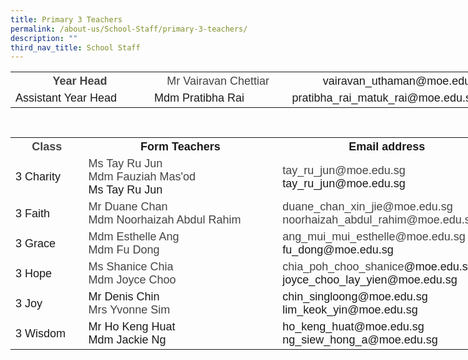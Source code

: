 ```yaml
---
title: Primary 3 Teachers
permalink: /about-us/School-Staff/primary-3-teachers/
description: ""
third_nav_title: School Staff
---
```

<table class="iveo_table ives_tab_simple ive_eobj_center" style="width: 817.531px; height: 89px;">

<tbody>

<tr>

<th style="width: 225px;"><font size="4" face="arial, sans-serif"><font color="#444444">Year Head</font></font></th>

<th style="width: 224px;"><font face="arial, sans-serif" size="4" color="#444444" style="font-weight: normal;">Mr Vairavan Chettiar</font><span style="font-weight: normal;"></span></th>

<th style="width: 368px;"><font size="4" face="arial, sans-serif" style="font-weight: normal;">vairavan_uthaman@moe.edu.sg</font><span style="font-weight: normal;"></span></th>

</tr>

<tr>

<td><font size="4" face="arial, sans-serif">Assistant Year Head&nbsp;</font></td>

<td><font face="arial, sans-serif" size="4">Mdm Pratibha Rai</font></td>

<td><font face="arial, sans-serif" size="4">pratibha_rai_matuk_rai@moe.edu.sg</font></td>

</tr>

</tbody>

</table>

<table class="iveo_table ives_tab_simple ive_eobj_center" style="width: 777.05px; height: 396px;">

<tbody>

<tr>

<th style="width: 107px;"><font size="4" face="arial, sans-serif"><font color="#444444">Class</font></font></th>

<th style="width: 332px;"><font face="arial, sans-serif" size="4">Form Teachers</font></th>

<th style="width: 338px;"><font face="arial, sans-serif" size="4">Email address</font></th>

</tr>

<tr>

<td><font face="arial, sans-serif" size="4">3 Charity</font></td>

<td><font face="arial, sans-serif" color="#444444" size="4"><span lang="EN-SG" class="" style="">Ms Tay Ru Jun  <br> Mdm Fauziah Mas'od
</span></font><font face="arial, sans-serif" size="4"><br>Ms Tay Ru Jun</font><font face="arial, sans-serif" color="#444444" size="4"><span lang="EN-SG" class="" style="">  
</span></font></td>

<td><font face="arial, sans-serif" size="4"><font color="#444444"><span lang="EN-SG" style="line-height: 107%; line-height: 107%;"></span>tay_ru_jun@moe.edu.sg 
</font></font><font size="4" face="arial, sans-serif"><br>tay_ru_jun@moe.edu.sg</font></td>

</tr>

<tr>

<td><font face="arial, sans-serif" size="4">3 Faith  
</font></td>

<td><font face="arial, sans-serif" color="#444444" size="4">Mr Duane Chan 
<br>Mdm Noorhaizah Abdul Rahim  
</font></td>

<td><font face="arial, sans-serif" size="4"><font color="#444444">duane_chan_xin_jie@moe.edu.sg  
<br>noorhaizah_abdul_rahim@moe.edu.sg</font>  
</font></td>

</tr>

<tr>

<td><font face="arial, sans-serif" size="4">3 Grace</font></td>

<td><font face="arial, sans-serif" color="#444444" size="4"><span lang="EN-SG" style="line-height: 107%;"></span><span lang="EN-SG" class="" style="">Mdm Esthelle Ang</span>  
<span lang="EN-SG" style="line-height: 107%;"></span><span lang="EN-SG" class="" style=""><br>Mdm Fu Dong</span>  
</font></td>

<td><font face="arial, sans-serif" size="4"><font color="#444444"><span lang="EN-SG" style="line-height: 107%; line-height: 107%;"></span>ang_mui_mui_esthelle@moe.edu.sg  
</font><br>fu_dong@moe.edu.sg  
</font></td>

</tr>

<tr>

<td><font face="arial, sans-serif" size="4">3 Hope</font></td>

<td><font face="arial, sans-serif" color="#444444" size="4">Ms Shanice Chia  
<span lang="EN-SG" class="" style=""></span><br>Mdm Joyce Choo  
</font></td>

<td><font face="arial, sans-serif" size="4"><font color="#444444">chia_poh_choo_shanice</font></font><font face="arial, sans-serif" size="4">@moe.edu.sg</font><font face="arial, sans-serif" size="4"><br>joyce_choo_lay_yien@moe.edu.sg  
</font></td>

</tr>

<tr>

<td><font face="arial, sans-serif" size="4">3 Joy</font></td>

<td><font face="arial, sans-serif" size="4">Mr Denis Chin<font color="#444444">  
<span lang="EN-SG" class="" style=""></span><br>Mrs Yvonne Sim  
</font></font></td>

<td><font face="arial, sans-serif" size="4">chin_singloong@moe.edu.sg</font><font face="arial, sans-serif" size="4"><font color="#444444"><span lang="EN-SG" style="line-height: 107%; line-height: 107%;"></span>  
</font><br>lim_keok_yin@moe.edu.sg  
</font></td>

</tr>

<tr>

<td><font face="arial, sans-serif" size="4">3 Wisdom</font></td>

<td><font size="4" face="arial, sans-serif">Mr Ho Keng Huat<font color="#000000"><span lang="EN-SG" class="" style=""><span lang="EN-SG" class="" style="">  
</span></span></font><br>Mdm Jackie Ng</font></td>

<td><font size="4" face="arial, sans-serif">ho_keng_huat@moe.edu.sg<br>ng_siew_hong_a@moe.edu.sg</font></td>

</tr>

</tbody>

</table>